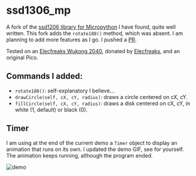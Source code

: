 # ssd1306_mp

A fork of the [ssd1206 library for Micropython](https://github.com/stlehmann/micropython-ssd1306/) I have found, quite well written. This fork adds the `rotate180()` method, which was absent. I am planning to add more features as I go. I pushed a [PR](https://github.com/stlehmann/micropython-ssd1306/pull/7).

Tested on an [Elecfreaks Wukong 2040](https://shop.elecfreaks.com/products/elecfreaks-wukong2040-expansion-board-adapter-for-raspberry-pi-pico), donated by [Elecfreaks](https://github.com/elecfreaks), and an original Pico.

## Commands I added:

* `rotate180()`: self-explanatory I believe...
* `drawCircle(self, cX, cY, radius)`: draws a circle centered on cX, cY.
* `fillCircle(self, cX, cY, radius)`: draws a disk centered on cX, cY, in white (1, default) or black (0).

## Timer

I am using at the end of the current demo a `Timer` object to display an animation that runs on its own. I updated the demo GIF, see for yourself. The animation keeps running, although the program ended.


![demo](demo.gif)